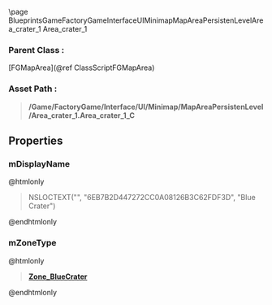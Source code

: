 \page BlueprintsGameFactoryGameInterfaceUIMinimapMapAreaPersistenLevelArea_crater_1 Area_crater_1
### Parent Class :
[FGMapArea](@ref ClassScriptFGMapArea)
### Asset Path :
<b><blockquote>/Game/FactoryGame/Interface/UI/Minimap/MapAreaPersistenLevel/Area_crater_1.Area_crater_1_C</blockquote></b>
## Properties

### mDisplayName
@htmlonly
<blockquote>NSLOCTEXT("", "6EB7B2D447272CC0A08126B3C62FDF3D", "Blue Crater")</blockquote>
@endhtmlonly

### mZoneType
@htmlonly
<b><a href="_blueprints_game_factory_game-shared_audio_music_zone__blue_crater.html"><blockquote>Zone_BlueCrater</blockquote></a></b>
@endhtmlonly

